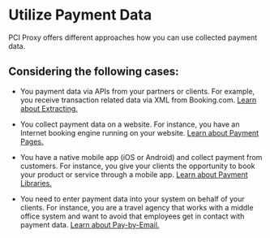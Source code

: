 # Utilize Payment Data

PCI Proxy offers different approaches how you can use collected payment data.



## Considering the following cases:

 - You  payment data via APIs from your partners or clients. For example, you receive transaction related data via XML from Booking.com. [Learn about Extracting.](extract)
 
 - You collect payment data on a website. For instance, you have an Internet booking engine running on your website. [Learn about Payment Pages.](paymentpage)
 
 - You have a native mobile app (iOS or Android) and collect payment from customers. For instance, you give your clients the opportunity to book your product or service through a mobile app. [Learn about Payment Libraries.](paymentlib)
 
 - You need to enter payment data into your system on behalf of your clients. For instance, you are a travel agency that works with a middle office system and want to avoid that employees get in contact with payment data. [Learn about Pay-by-Email.](paybyemail)
